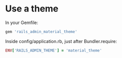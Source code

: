 
[preview]: http://i.imgur.com/JBIUOOl.png ""

# Use a theme

In your Gemfile:

```ruby
gem 'rails_admin_material_theme'
```

Inside config/application.rb, just after Bundler.require:

```ruby
ENV['RAILS_ADMIN_THEME'] = 'material_theme'
```